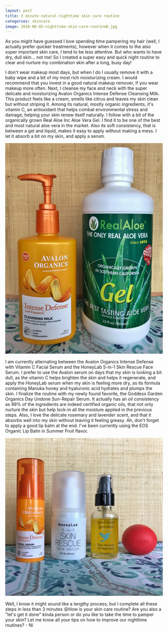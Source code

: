 ```yaml
---
layout: post
title: 3 minute natural nighttime skin care routine
categories: skincare
image: 2018-06-02-nighttime-skin-care-routineB.jpg
---
```


As you might have guessed I love spending time pampering my hair (well, I actually prefer quicker treatments), however when it comes to the also super important skin care, I tend to be less attentive. But who wants to have dry, dull skin... not me! So I created a super easy and quick night routine to clear and nurture my combination skin after a long, busy day!

<!--more-->

I don't wear makeup most days, but when I do I usually remove it with a baby wipe and a bit of my most rich moisturizing cream. I would recommend that you invest in a good natural makeup remover, if you wear  makeup more often. 
Next, I cleanse my face and neck with the super delicate and moisturizing Avalon Organics Intense Defense Cleansing Milk. This product feels like a cream, smells like citrus and leaves my skin clean but without striping it. Among its natural, mostly organic ingredients, it's vitamin C, an antioxidant that helps combat environmental stress and damage, helping your skin renew itself naturally. 
I follow with a bit of the organically grown Real Aloe Inc Aloe Vera Gel. I find it to be one of the best and most natural aloe vera in the market. Also its soft consistency, that is between a gel and liquid, makes it easy to apply without making a mess. I let it absorb a bit on my skin, and apply a serum. 

![Nightime routine products](/public/img/2018-06-02-nighttime-skin-care-routineA.JPG)

I am currently alternating between the Avalon Organics Intense Defense with Vitamin C Facial Serum and the HoneyLab 5-in-1 Skin Rescue Face Serum. I prefer to use the Avalon serum on days that my skin is looking a bit dull, as the vitamin C helps brighten the skin and helps it regenerate, and apply the HoneyLab serum when my skin is feeling more dry, as its formula containing Manuka honey and hyaluronic acid hydrates and plumps the skin.
I finalize the routine with my newly found favorite, the Goddess Garden Organics Day Undone Sun-Repair Serum. It actually has an oil consistency as 99% of the ingredients are indeed certified organic oils, that not only nurture the skin but help lock-in all the moisture applied in the previous steps. Also, I love the delicate rosemary and lavender scent, and that it absorbs well into my skin without leaving it feeling greasy.
Ah, don't forget to apply a good lip balm at the end. I've been currently using the EOS Organic Lip Balm in Summer Fruit flavor.

![Nightime routine products](/public/img/2018-06-02-nighttime-skin-care-routineB.jpg)

Well, I know it might sound like a lengthy process, but I complete all these steps in less than 3 minutes 😝How is your skin care routine? Are you also a "let's get it done" kinda person or do you like to take the time to pamper your skin? Let me know all your tips on how to improve our nighttime routines? - Ni

